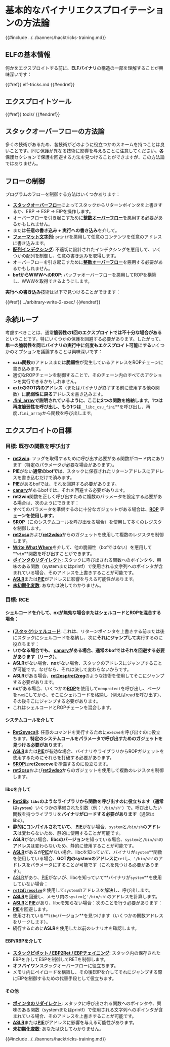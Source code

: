 # 基本的なバイナリエクスプロイテーションの方法論

{{#include ../../banners/hacktricks-training.md}}

## ELFの基本情報

何かをエクスプロイトする前に、**ELFバイナリ**の構造の一部を理解することが興味深いです：

{{#ref}}
elf-tricks.md
{{#endref}}

## エクスプロイトツール

{{#ref}}
tools/
{{#endref}}

## スタックオーバーフローの方法論

多くの技術があるため、各技術がどのように役立つかのスキームを持つことは良いことです。同じ保護が異なる技術に影響を与えることに注意してください。各保護セクションで保護を回避する方法を見つけることができますが、この方法論ではありません。

## フローの制御

プログラムのフローを制御する方法はいくつかあります：

- [**スタックオーバーフロー**](../stack-overflow/index.html)によってスタックからリターンポインタを上書きするか、EBP -> ESP -> EIPを操作します。
- オーバーフローを引き起こすために[**整数オーバーフロー**](../integer-overflow.md)を悪用する必要があるかもしれません。
- または**任意の書き込み + 実行への書き込み**を介して。
- [**フォーマット文字列**](../format-strings/index.html)**:** `printf`を悪用して任意のコンテンツを任意のアドレスに書き込みます。
- [**配列インデクシング**](../array-indexing.md): 不適切に設計されたインデクシングを悪用して、いくつかの配列を制御し、任意の書き込みを取得します。
- オーバーフローを引き起こすために[**整数オーバーフロー**](../integer-overflow.md)を悪用する必要があるかもしれません。
- **bofからWWWへのROP**: バッファオーバーフローを悪用してROPを構築し、WWWを取得できるようにします。

**実行への書き込み**技術は以下で見つけることができます：

{{#ref}}
../arbitrary-write-2-exec/
{{#endref}}

## 永続ループ

考慮すべきことは、通常**脆弱性の1回のエクスプロイトでは不十分な場合がある**ということです。特にいくつかの保護を回避する必要があります。したがって、**単一の脆弱性を同じバイナリの実行中に何度もエクスプロイト可能にする**いくつかのオプションを議論することは興味深いです：

- **`main`関数**のアドレスまたは**脆弱性**が発生しているアドレスをROPチェーンに書き込みます。
- 適切なROPチェーンを制御することで、そのチェーン内のすべてのアクションを実行できるかもしれません。
- **`exit`のGOT内のアドレス**（またはバイナリが終了する前に使用する他の関数）に**脆弱性に戻る**アドレスを書き込みます。
- [**.fini_array**](../arbitrary-write-2-exec/www2exec-.dtors-and-.fini_array.md#eternal-loop)**で説明されているように、ここに2つの関数を格納します。1つは再度脆弱性を呼び出し、もう1つは**`__libc_csu_fini`**を呼び出し、再度`.fini_array`から関数を呼び出します。

## エクスプロイトの目標

### 目標: 既存の関数を呼び出す

- [**ret2win**](#ret2win): フラグを取得するために呼び出す必要がある関数がコード内にあります（特定のパラメータが必要な場合があります）。
- **PIE**がない**通常のbofでは**、スタックに保存されたリターンアドレスにアドレスを書き込むだけで済みます。
- [**PIE**](../common-binary-protections-and-bypasses/pie/index.html)があるbofでは、それを回避する必要があります。
- [**canary**](../common-binary-protections-and-bypasses/stack-canaries/index.html)があるbofでは、それを回避する必要があります。
- **ret2win**関数を正しく呼び出すために複数のパラメータを設定する必要がある場合は、次のようにできます：
- すべてのパラメータを準備するのに十分なガジェットがある場合は、[**ROP**](#rop-and-ret2...-techniques) **チェーンを使用します**。
- [**SROP**](../rop-return-oriented-programing/srop-sigreturn-oriented-programming/index.html)（このシステムコールを呼び出せる場合）を使用して多くのレジスタを制御します。
- [**ret2csu**](../rop-return-oriented-programing/ret2csu.md)および[**ret2vdso**](../rop-return-oriented-programing/ret2vdso.md)からのガジェットを使用して複数のレジスタを制御します。
- [**Write What Where**](../arbitrary-write-2-exec/index.html)を介して、他の脆弱性（bofではない）を悪用して**`win`**関数を呼び出すことができます。
- [**ポインタのリダイレクト**](../stack-overflow/pointer-redirecting.md): スタックに呼び出される関数へのポインタや、興味のある関数（systemまたはprintf）で使用される文字列へのポインタが含まれている場合、そのアドレスを上書きすることが可能です。
- [**ASLR**](../common-binary-protections-and-bypasses/aslr/index.html)または[**PIE**](../common-binary-protections-and-bypasses/pie/index.html)がアドレスに影響を与える可能性があります。
- [**未初期化変数**](../stack-overflow/uninitialized-variables.md): あなたは決してわかりません。

### 目標: RCE

#### シェルコードを介して、nxが無効な場合またはシェルコードとROPを混合する場合：

- [**(スタック)シェルコード**](#stack-shellcode): これは、リターンポインタを上書きする前または後にスタックにシェルコードを格納し、次に**それにジャンプして**実行するのに役立ちます：
- **いかなる場合でも、** [**canary**](../common-binary-protections-and-bypasses/stack-canaries/index.html)**がある場合、通常のbofではそれを回避する必要があります（リーク）**。
- **ASLR**がない場合、**nx**がない場合、スタックのアドレスにジャンプすることが可能です。なぜなら、それは決して変わらないからです。
- **ASLR**がある場合、[**ret2esp/ret2reg**](../rop-return-oriented-programing/ret2esp-ret2reg.md)のような技術を使用してそこにジャンプする必要があります。
- **nx**がある場合、いくつかの[**ROP**](../rop-return-oriented-programing/index.html)を使用して`memprotect`を呼び出し、ページを`rwx`にしてから、そこにシェルコードを格納し（例えばreadを呼び出す）、その後そこにジャンプする必要があります。
- これはシェルコードとROPチェーンを混合します。

#### システムコールを介して

- [**Ret2syscall**](../rop-return-oriented-programing/rop-syscall-execv/index.html): 任意のコマンドを実行するために`execve`を呼び出すのに役立ちます。**特定のシステムコールをパラメータで呼び出すためのガジェットを見つける必要があります**。
- [**ASLR**](../common-binary-protections-and-bypasses/aslr/index.html)または[**PIE**](../common-binary-protections-and-bypasses/pie/index.html)が有効な場合、バイナリやライブラリからROPガジェットを使用するためにそれらを打破する必要があります。
- [**SROP**](../rop-return-oriented-programing/srop-sigreturn-oriented-programming/index.html)は**ret2execve**を準備するのに役立ちます。
- [**ret2csu**](../rop-return-oriented-programing/ret2csu.md)および[**ret2vdso**](../rop-return-oriented-programing/ret2vdso.md)からのガジェットを使用して複数のレジスタを制御します。

#### libcを介して

- [**Ret2lib**](../rop-return-oriented-programing/ret2lib/index.html): **`libc`**のようなライブラリから関数を呼び出すのに役立ちます（通常は**`system`**）いくつかの準備された引数（例：`'/bin/sh'`）で。呼び出したい関数を持つライブラリを**バイナリがロードする必要があります**（通常はlibc）。
- **静的にコンパイルされていて、** [**PIE**](../common-binary-protections-and-bypasses/pie/index.html)がない場合、`system`と`/bin/sh`の**アドレス**は変わらないため、静的に使用することが可能です。
- **ASLR**がない場合、**libcのバージョン**を知っている場合、`system`と`/bin/sh`の**アドレス**は変わらないため、静的に使用することが可能です。
- [**ASLR**](../common-binary-protections-and-bypasses/aslr/index.html)があるが[**PIE**](../common-binary-protections-and-bypasses/pie/index.html)がない場合、libcを知っていて、バイナリが`system`**関数を使用している場合、**GOT内のsystemのアドレスに**`ret`し、`'/bin/sh'`のアドレスをパラメータにすることが可能です（これを見つける必要があります）。
- [ASLR](../common-binary-protections-and-bypasses/aslr/index.html)があり、[PIE](../common-binary-protections-and-bypasses/pie/index.html)がないが、libcを知っていて**バイナリが`system`**を使用していない場合：
- [**`ret2dlresolve`**](../rop-return-oriented-programing/ret2dlresolve.md)を使用して`system`のアドレスを解決し、呼び出します。
- [**ASLR**](../common-binary-protections-and-bypasses/aslr/index.html)を回避し、メモリ内の`system`と`'/bin/sh'`のアドレスを計算します。
- [**ASLR**](../common-binary-protections-and-bypasses/aslr/index.html)と[**PIE**](../common-binary-protections-and-bypasses/pie/index.html)があり、libcを知らない場合：次のことを行う必要があります：
- [**PIE**](../common-binary-protections-and-bypasses/pie/index.html)を回避します。
- 使用されている**`libc`バージョン**を見つけます（いくつかの関数アドレスをリークします）。
- 続行するために**ASLR**を使用した以前のシナリオを確認します。

#### EBP/RBPを介して

- [**スタックピボット / EBP2Ret / EBPチェイニング**](../stack-overflow/stack-pivoting-ebp2ret-ebp-chaining.md): スタック内の保存されたEBPを介してESPを制御してRETを制御します。
- **オフバイワン**スタックオーバーフローに役立ちます。
- メモリ内にペイロードを構築し、その後EBPを介してそれにジャンプする際にEIPを制御するための代替手段として役立ちます。

#### その他

- [**ポインタのリダイレクト**](../stack-overflow/pointer-redirecting.md): スタックに呼び出される関数へのポインタや、興味のある関数（systemまたはprintf）で使用される文字列へのポインタが含まれている場合、そのアドレスを上書きすることが可能です。
- [**ASLR**](../common-binary-protections-and-bypasses/aslr/index.html)または[**PIE**](../common-binary-protections-and-bypasses/pie/index.html)がアドレスに影響を与える可能性があります。
- [**未初期化変数**](../stack-overflow/uninitialized-variables.md): あなたは決してわかりません。

{{#include ../../banners/hacktricks-training.md}}
